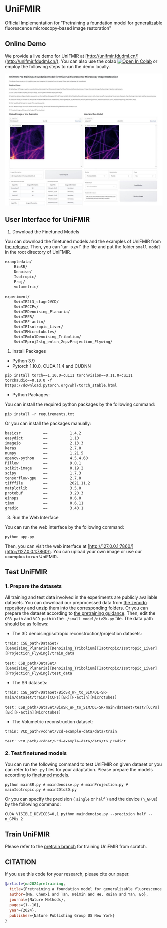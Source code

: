 # UniFMIR
Official Implementation for "Pretraining a foundation model for generalizable fluorescence microscopy-based image restoration"

## Online Demo

We provide a live demo for UniFMIR at [http://unifmir.fdudml.cn/](http://unifmir.fdudml.cn/). You can also use the colab <a target="_blank" href="https://colab.research.google.com/github/cxm12/UNiFMIR/blob/main/UniFMIR.ipynb"><img src="https://colab.research.google.com/assets/colab-badge.svg" alt="Open In Colab"/></a> or employ the following steps to run the demo locally.

![demo](./demo.jpg)

## User Interface for UniFMIR

1. Download the Finetuned Models

You can download the finetuned models and the examples of UniFMIR from [the release](https://github.com/cxm12/UNiFMIR/releases). Then, you can 'tar -xzvf' the file and put the folder `small model` in the root directory of UniFMIR.

```
exampledata/
    BioSR/
    Denoise/
    Isotropic/
    Proj/
    volumetric/

experiment/
    SwinIR2t3_stage2VCD/
    SwinIRCCPs/
    SwinIRDenoising_Planaria/
    SwinIRER/
    SwinIRF-actin/
    SwinIRIsotropic_Liver/
    SwinIRMicrotubules/
    SwinIRmto1Denoising_Tribolium/
    SwinIRproj2stg_enlcn_2npzProjection_Flywing/
```

1. Install Packages

* Python 3.9
* Pytorch 1.10.0, CUDA 11.4 and CUDNN 

```
pip install torch==1.10.0+cu111 torchvision==0.11.0+cu111 torchaudio==0.10.0 -f https://download.pytorch.org/whl/torch_stable.html
```

* Python Packages: 

You can install the required python packages by the following command:

```
pip install -r requirements.txt
```

Or you can install the packages manually:
  
```
basicsr          ==          1.4.2
easydict         ==          1.10
imageio          ==          2.13.3
keras            ==          2.7.0
numpy            ==          1.21.5
opencv-python    ==          4.5.4.60
Pillow           ==          9.0.1
scikit-image     ==          0.19.2
scipy            ==          1.7.3
tensorflow-gpu   ==          2.7.0
tifffile         ==          2021.11.2
matplotlib       ==          3.5.0
protobuf         ==          3.20.3
einops           ==          0.6.0
timm             ==          0.6.11
gradio           ==          3.40.1
```

3. Run the Web Interface

You can run the web interface by the following command:

```
python app.py
```

Then, you can visit the web interface at [http://127.0.0.1:7860/](http://127.0.0.1:7860/). You can upload your own image or use our examples to run UniFMIR.

## Test UniFMIR

### 1. Prepare the datasets

All training and test data involved in the experiments are publicly available datasets. You can download our preprocessed data from [the zenodo repository](https://doi.org/10.5281/zenodo.8401470) and unzip them into the corresponding folders. Or you can prepare the dataset according to [the pretraining guidance](https://github.com/cxm12/UNiFMIR/tree/pretrain#readme). Then, edit the `CSB_path` and `VCD_path` in the `./small model/div2k.py` file. The data path should be as follows:

* The 3D denoising/isotropic reconstruction/projection datasets:

```
train: CSB_path/DataSet/
[Denoising_Planaria][Denoising_Tribolium][Isotropic/Isotropic_Liver][Projection_Flywing]/train_data

test: CSB_path/DataSet/
[Denoising_Planaria][Denoising_Tribolium][Isotropic/Isotropic_Liver][Projection_Flywing]/test_data
```

* The SR datasets:

```
train: CSB_path/DataSet/BioSR_WF_to_SIM/DL-SR-main/dataset/train/[CCPs][ER][F-actin][Microtubes]

test: CSB_path/DataSet/BioSR_WF_to_SIM/DL-SR-main/dataset/test/[CCPs][ER][F-actin][Microtubes]
```

* The Volumetric reconstruction dataset:

```
train: VCD_path/vcdnet/vcd-example-data/data/train

test: VCD_path/vcdnet/vcd-example-data/data/to_predict
```

### 2. Test finetuned models

You can run the following command to test UniFMIR on given dataset or you can refer to the `.py` files for your adaptation. Please prepare the models according to [finetuned models](#user-interface-for-unifmir).

```
python mainSR.py # maindenoise.py # mainProjection.py # mainIsotropic.py # main2Dto3D.py
```

Or you can specify the precision ( `single` or `half` ) and the device (`n_GPUs`) by the following command:

```
CUDA_VISIBLE_DEVICES=0,1 python maindenoise.py --precision half --n_GPUs 2
```

## Train UniFMIR

Please refer to the [pretrain branch](https://github.com/cxm12/UNiFMIR/tree/pretrain#readme) for training UniFMIR from scratch.


## CITATION

If you use this code for your research, please cite our paper.

```bibtex
@article{ma2024pretraining,
  title={Pretraining a foundation model for generalizable fluorescence microscopy-based image restoration},
  author={Ma, Chenxi and Tan, Weimin and He, Ruian and Yan, Bo},
  journal={Nature Methods},
  pages={1--10},
  year={2024},
  publisher={Nature Publishing Group US New York}
}
```
